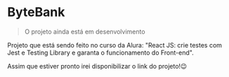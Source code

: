 # ByteBank
> O projeto ainda está em desenvolvimento

Projeto que está sendo feito no curso da Alura: "React JS: crie testes com Jest e Testing Library e garanta o funcionamento do Front-end".

Assim que estiver pronto irei disponibilizar o link do projeto!😉

